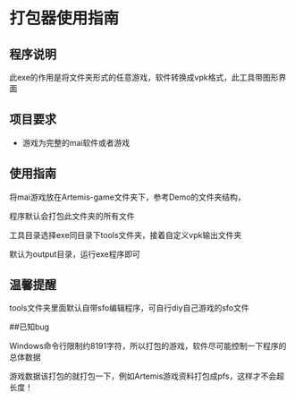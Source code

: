 # 打包器使用指南

## 程序说明

此exe的作用是将文件夹形式的任意游戏，软件转换成vpk格式，此工具带图形界面

## 项目要求

- 游戏为完整的mai软件或者游戏

## 使用指南

将mai游戏放在Artemis-game文件夹下，参考Demo的文件夹结构，

程序默认会打包此文件夹的所有文件

工具目录选择exe同目录下tools文件夹，接着自定义vpk输出文件夹

默认为output目录，运行exe程序即可

## 温馨提醒

tools文件夹里面默认自带sfo编辑程序，可自行diy自己游戏的sfo文件

##已知bug

Windows命令行限制约8191字符，所以打包的游戏，软件尽可能控制一下程序的总体数据

游戏数据该打包的就打包一下，例如Artemis游戏资料打包成pfs，这样才不会超长度！




